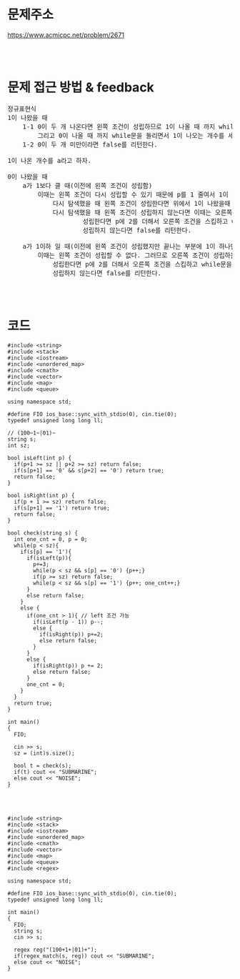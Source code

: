 # 문제주소
https://www.acmicpc.net/problem/2671


<br><br>
# 문제 접근 방법 & feedback
<pre>
정규표현식 
1이 나왔을 때 
    1-1 0이 두 개 나온다면 왼쪽 조건이 성립하므로 1이 나올 때 까지 while문을 돌린다.
        그리고 0이 나올 때 까지 while문을 돌리면서 1이 나오는 개수를 세준다. 
    1-2 0이 두 개 미만이라면 false를 리턴한다.

1이 나온 개수를 a라고 하자. 

0이 나왔을 때 
    a가 1보다 클 때(이전에 왼쪽 조건이 성립함)
        이때는 왼쪽 조건이 다시 성립할 수 있기 때문에 p를 1 줄여서 1이 나왔을 때 조건을 다시 탐색한다.
            다시 탐색했을 때 왼쪽 조건이 성립한다면 위에서 1이 나왔을때 말한것처럼 똑같이 해준다. 
            다시 탐색했을 때 왼쪽 조건이 성립하지 않는다면 이때는 오른쪽 조건이 성립할 수 있기 떄문에 오른쪽 조건의 성립 여부를 확인한다.
                    성립한다면 p에 2를 더해서 오른쪽 조건을 스킵하고 while문을 이어나간다.
                    성립하지 않는다면 false를 리턴한다. 
    
    a가 1이하 일 때(이전에 왼쪽 조건이 성립했지만 끝나는 부분에 1이 하나만 나옴 또는 p가 0일 때)
        이때는 왼쪽 조건이 성립할 수 없다. 그러므로 오른쪽 조건이 성립하는지 여부를 확인한다.
            성립한다면 p에 2를 더해서 오른쪽 조건을 스킵하고 while문을 이어나간다.
            성립하지 않는다면 false를 리턴한다. 
</pre>

<br><br>


# 코드
```
#include <string>
#include <stack>
#include <iostream>
#include <unordered_map>
#include <cmath>
#include <vector>
#include <map>
#include <queue>

using namespace std;

#define FIO ios_base::sync_with_stdio(0), cin.tie(0);
typedef unsigned long long ll;

// (100~1~|01)~
string s;
int sz;

bool isLeft(int p) {
  if(p+1 >= sz || p+2 >= sz) return false;
  if(s[p+1] == '0' && s[p+2] == '0') return true;
  return false;
}

bool isRight(int p) {
  if(p + 1 >= sz) return false;
  if(s[p+1] == '1') return true;
  return false;
}

bool check(string s) {
  int one_cnt = 0, p = 0;
  while(p < sz){
    if(s[p] == '1'){
      if(isLeft(p)){
        p+=3;
        while(p < sz && s[p] == '0') {p++;}
        if(p >= sz) return false;
        while(p < sz && s[p] == '1') {p++; one_cnt++;}
      }
      else return false;
    }
    else {
      if(one_cnt > 1){ // left 조건 가능 
        if(isLeft(p - 1)) p--;
        else {
          if(isRight(p)) p+=2;
          else return false;
        }
      }
      else {
        if(isRight(p)) p += 2;
        else return false;
      }
      one_cnt = 0;
    }
  }
  return true;
}

int main()
{
  FIO;
  
  cin >> s;
  sz = (int)s.size();

  bool t = check(s);
  if(t) cout << "SUBMARINE";
  else cout << "NOISE";
}
```

</br></br>

```
#include <string>
#include <stack>
#include <iostream>
#include <unordered_map>
#include <cmath>
#include <vector>
#include <map>
#include <queue>
#include <regex>

using namespace std;

#define FIO ios_base::sync_with_stdio(0), cin.tie(0);
typedef unsigned long long ll;

int main()
{
  FIO;
  string s;
  cin >> s;
  
  regex reg("(100+1+|01)+");
  if(regex_match(s, reg)) cout << "SUBMARINE";
  else cout << "NOISE";
}
```
